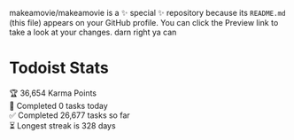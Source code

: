 makeamovie/makeamovie is a ✨ special ✨ repository because its `README.md` (this file) appears on your GitHub profile.
You can click the Preview link to take a look at your changes. darn right ya can

# Todoist Stats

<!-- TODO-IST:START -->
🏆  36,654 Karma Points           
🌸  Completed 0 tasks today           
✅  Completed 26,677 tasks so far           
⏳  Longest streak is 328 days
<!-- TODO-IST:END -->